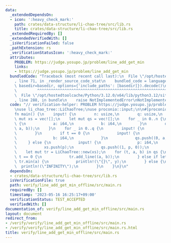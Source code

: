 ```yaml
---
data:
  _extendedDependsOn:
  - icon: ':heavy_check_mark:'
    path: crates/data-structure/li-chao-tree/src/lib.rs
    title: crates/data-structure/li-chao-tree/src/lib.rs
  _extendedRequiredBy: []
  _extendedVerifiedWith: []
  _isVerificationFailed: false
  _pathExtension: rs
  _verificationStatusIcon: ':heavy_check_mark:'
  attributes:
    PROBLEM: https://judge.yosupo.jp/problem/line_add_get_min
    links:
    - https://judge.yosupo.jp/problem/line_add_get_min
  bundledCode: "Traceback (most recent call last):\n  File \"/opt/hostedtoolcache/Python/3.12.0/x64/lib/python3.12/site-packages/onlinejudge_verify/documentation/build.py\"\
    , line 71, in _render_source_code_stat\n    bundled_code = language.bundle(stat.path,\
    \ basedir=basedir, options={'include_paths': [basedir]}).decode()\n          \
    \         ^^^^^^^^^^^^^^^^^^^^^^^^^^^^^^^^^^^^^^^^^^^^^^^^^^^^^^^^^^^^^^^^^^^^^^^^^^^^^^^^^\n\
    \  File \"/opt/hostedtoolcache/Python/3.12.0/x64/lib/python3.12/site-packages/onlinejudge_verify/languages/rust.py\"\
    , line 288, in bundle\n    raise NotImplementedError\nNotImplementedError\n"
  code: "// verification-helper: PROBLEM https://judge.yosupo.jp/problem/line_add_get_min\n\
    \nuse li_chao_tree::LiChaoTree;\nuse proconio::input;\n\n#[proconio::fastout]\n\
    fn main() {\n    input! {\n        n: usize,\n        q: usize,\n    }\n    let\
    \ mut xs = vec![];\n    let mut qs = vec![];\n    for _ in 0..n {\n        input!\
    \ {\n            a: i64,\n            b: i64,\n        }\n        qs.push((0,\
    \ a, b));\n    }\n    for _ in 0..q {\n        input! {\n            t: usize,\n\
    \        }\n        if t == 0 {\n            input! {\n                a: i64,\n\
    \                b: i64,\n            }\n            qs.push((0, a, b));\n   \
    \     } else {\n            input! {\n                p: i64,\n            }\n\
    \            xs.push(p);\n            qs.push((1, p, 0));\n        }\n    }\n\
    \    let mut tr = LiChaoTree::new(xs);\n    for (t, a, b) in qs {\n        if\
    \ t == 0 {\n            tr.add_line((a, b));\n        } else if let Some(y) =\
    \ tr.min(a) {\n            println!(\"{}\", y);\n        } else {\n          \
    \  println!(\"INFINITY\");\n        }\n    }\n}\n"
  dependsOn:
  - crates/data-structure/li-chao-tree/src/lib.rs
  isVerificationFile: true
  path: verify/line_add_get_min_offline/src/main.rs
  requiredBy: []
  timestamp: '2023-05-16 16:25:17+09:00'
  verificationStatus: TEST_ACCEPTED
  verifiedWith: []
documentation_of: verify/line_add_get_min_offline/src/main.rs
layout: document
redirect_from:
- /verify/verify/line_add_get_min_offline/src/main.rs
- /verify/verify/line_add_get_min_offline/src/main.rs.html
title: verify/line_add_get_min_offline/src/main.rs
---
```

